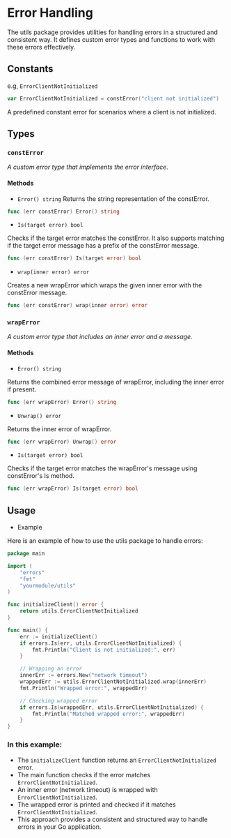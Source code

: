 # Error Handling 

The utils package provides utilities for handling errors in a structured and consistent way. It defines custom error types and functions to work with these errors effectively.

## Constants

e.g, `ErrorClientNotInitialized`
```go 
var ErrorClientNotInitialized = constError("client not initialized")
```

A predefined constant error for scenarios where a client is not initialized.

## Types

### `constError` 
*A custom error type that implements the error interface.*

#### Methods

* `Error() string` Returns the string representation of the constError.

```go
func (err constError) Error() string
```

* `Is(target error) bool`

Checks if the target error matches the constError. It also supports matching if the target error message has a prefix of the constError message.

```go
func (err constError) Is(target error) bool
```
* `wrap(inner error) error`

Creates a new wrapError which wraps the given inner error with the constError message.

```go
func (err constError) wrap(inner error) error
```


### `wrapError` 

*A custom error type that includes an inner error and a message.*

#### Methods

* `Error() string`

Returns the combined error message of wrapError, including the inner error if present.

```go
func (err wrapError) Error() string
```

* `Unwrap() error`

Returns the inner error of wrapError.

```go
func (err wrapError) Unwrap() error
```

* `Is(target error) bool`

Checks if the target error matches the wrapError's message using constError's Is method.

```go
func (err wrapError) Is(target error) bool
```

## Usage

* Example

Here is an example of how to use the utils package to handle errors:

```go
package main

import (
	"errors"
	"fmt"
	"yourmodule/utils"
)

func initializeClient() error {
	return utils.ErrorClientNotInitialized
}

func main() {
	err := initializeClient()
	if errors.Is(err, utils.ErrorClientNotInitialized) {
		fmt.Println("Client is not initialized:", err)
	}

	// Wrapping an error
	innerErr := errors.New("network timeout")
	wrappedErr := utils.ErrorClientNotInitialized.wrap(innerErr)
	fmt.Println("Wrapped error:", wrappedErr)

	// Checking wrapped error
	if errors.Is(wrappedErr, utils.ErrorClientNotInitialized) {
		fmt.Println("Matched wrapped error:", wrappedErr)
	}
}

```

### In this example:

* The `initializeClient` function returns an `ErrorClientNotInitialized` error.
* The main function checks if the error matches `ErrorClientNotInitialized`.
* An inner error (network timeout) is wrapped with `ErrorClientNotInitialized`.
* The wrapped error is printed and checked if it matches `ErrorClientNotInitialized`.
* This approach provides a consistent and structured way to handle errors in your Go application.
